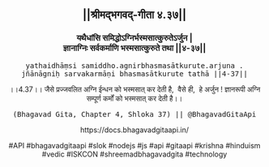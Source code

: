 <center><h2>||श्रीमद्‍भगवद्‍-गीता ४.३७||</h2>
<h3>यथैधांसि समिद्धोऽग्निर्भस्मसात्कुरुतेऽर्जुन |<br/>ज्ञानाग्निः सर्वकर्माणि भस्मसात्कुरुते तथा ||४-३७||</h3>
<pre>yathaidhāṃsi samiddho.agnirbhasmasātkurute.arjuna .<br/>jñānāgniḥ sarvakarmāṇi bhasmasātkurute tathā ||4-37||</pre>
<p>।।4.37।। जैसे प्रज्जवलित अग्नि ईन्धन को भस्मसात् कर देती है,  वैसे ही,  हे अर्जुन ! ज्ञानरूपी अग्नि सम्पूर्ण कर्मों को भस्मसात् कर देती है।।</p>
<pre>(Bhagavad Gita, Chapter 4, Shloka 37) || @BhagavadGitaApi</pre><p>https://docs.bhagavadgitaapi.in/</p><p>#API #bhagavadgitaapi #slok #nodejs #js #api #gitaapi #krishna #hinduism #vedic #ISKCON #shreemadbhagavadgita #technology</p></center>